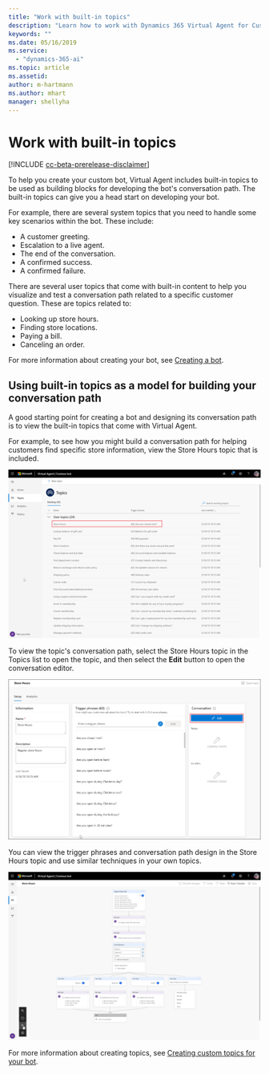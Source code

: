```yaml
---
title: "Work with built-in topics"
description: "Learn how to work with Dynamics 365 Virtual Agent for Customer Service built-in topics."
keywords: ""
ms.date: 05/16/2019
ms.service:
  - "dynamics-365-ai"
ms.topic: article
ms.assetid: 
author: m-hartmann
ms.author: mhart
manager: shellyha
---
```


# Work with built-in topics

[!INCLUDE [cc-beta-prerelease-disclaimer](../includes/cc-beta-prerelease-disclaimer.md)]

To help you create your custom bot, Virtual Agent includes built-in topics to be used as building blocks for developing the bot's conversation path. The built-in topics can give you a head start on developing your bot. 

For example, there are several system topics that you need to handle some key scenarios within the bot. These include:

* A customer greeting.
* Escalation to a live agent.
* The end of the conversation.
* A confirmed success.
* A confirmed failure.

There are several user topics that come with built-in content to help you visualize and test a conversation path related to a specific customer question. These are topics related to:

* Looking up store hours.
* Finding store locations.
* Paying a bill.
* Canceling an order.

For more information about creating your bot, see [Creating a bot](getting-started-create-bot.md).

## Using built-in topics as a model for building your conversation path

A good starting point for creating a bot and designing its conversation path is to view the built-in topics that come with Virtual Agent.

For example, to see how you might build a conversation path for helping customers find specific store information, view the Store Hours topic that is included.

![View Store Hours](media/store-hours.png)

To view the topic's conversation path, select the Store Hours topic in the Topics list to open the topic, and then select the **Edit** button to open the conversation editor.

![Edit Store Hours](media/edit-store-hours.png)

You can view the trigger phrases and conversation path design in the Store Hours topic and use similar techniques in your own topics.

![View conversation path](media/store-hours-path.png)

For more information about creating topics, see [Creating custom topics for your bot](getting-started-create-topics.md).
